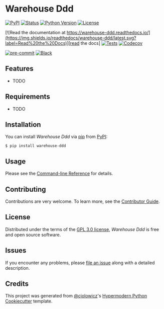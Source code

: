 # Warehouse Ddd

[![PyPI](https://img.shields.io/pypi/v/warehouse-ddd.svg)][pypi_]
[![Status](https://img.shields.io/pypi/status/warehouse-ddd.svg)][status]
[![Python Version](https://img.shields.io/pypi/pyversions/warehouse-ddd)][python version]
[![License](https://img.shields.io/pypi/l/warehouse-ddd)][license]

[![Read the documentation at https://warehouse-ddd.readthedocs.io/](https://img.shields.io/readthedocs/warehouse-ddd/latest.svg?label=Read%20the%20Docs)][read the docs]
[![Tests](https://github.com/0.1.0/warehouse-ddd/workflows/Tests/badge.svg)][tests]
[![Codecov](https://codecov.io/gh/0.1.0/warehouse-ddd/branch/main/graph/badge.svg)][codecov]

[![pre-commit](https://img.shields.io/badge/pre--commit-enabled-brightgreen?logo=pre-commit&logoColor=white)][pre-commit]
[![Black](https://img.shields.io/badge/code%20style-black-000000.svg)][black]

[pypi_]: https://pypi.org/project/warehouse-ddd/
[status]: https://pypi.org/project/warehouse-ddd/
[python version]: https://pypi.org/project/warehouse-ddd
[read the docs]: https://warehouse-ddd.readthedocs.io/
[tests]: https://github.com/0.1.0/warehouse-ddd/actions?workflow=Tests
[codecov]: https://app.codecov.io/gh/0.1.0/warehouse-ddd
[pre-commit]: https://github.com/pre-commit/pre-commit
[black]: https://github.com/psf/black

## Features

- TODO

## Requirements

- TODO

## Installation

You can install _Warehouse Ddd_ via [pip] from [PyPI]:

```console
$ pip install warehouse-ddd
```

## Usage

Please see the [Command-line Reference] for details.

## Contributing

Contributions are very welcome.
To learn more, see the [Contributor Guide].

## License

Distributed under the terms of the [GPL 3.0 license][license],
_Warehouse Ddd_ is free and open source software.

## Issues

If you encounter any problems,
please [file an issue] along with a detailed description.

## Credits

This project was generated from [@cjolowicz]'s [Hypermodern Python Cookiecutter] template.

[@cjolowicz]: https://github.com/cjolowicz
[pypi]: https://pypi.org/
[hypermodern python cookiecutter]: https://github.com/cjolowicz/cookiecutter-hypermodern-python
[file an issue]: https://github.com/0.1.0/warehouse-ddd/issues
[pip]: https://pip.pypa.io/

<!-- github-only -->

[license]: https://github.com/0.1.0/warehouse-ddd/blob/main/LICENSE
[contributor guide]: https://github.com/0.1.0/warehouse-ddd/blob/main/CONTRIBUTING.md
[command-line reference]: https://warehouse-ddd.readthedocs.io/en/latest/usage.html
